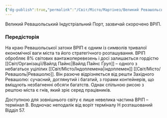 ```yaml
---
{"dg-publish":true,"permalink":"/Світ/Місто/Мартінез/Великий Ревашольський Індустріальний Порт/"}
---
```


Великий Ревашольський Індустріальний Порт, зазвичай скорочено ВРІП.
### Передісторія
На краю Ревашольської затоки ВРІП є одним із символів тривалої економічної ваги міста та його стратегічного розташування. ВРІП обробляє 8% світових вантажоперевезень і досі залишається гордістю [[Світ/Організації/Вайлд Пайнс\|Вайлд Пайнс Ґруп]] – одного з небагатьох уцілілих [[Світ/Місто/Індоплемена\|індоплемен]] [[Світ/Місто/Ревашоль\|Ревашолю]]. Він разюче відрізняється від решти Західного Ревашолю: сучасний, доглянутий і багатий, з горами контейнерів, що вміщують незбагненні обсяги багатств. Однак спільною рисою з рештою міста є гнів, який зріє серед працівників.

Доступною для зовнішнього світу є лише невелика частина ВРІП – термінал B. Водночас неподалік від воріт терміналу H розташований Відділ 57.